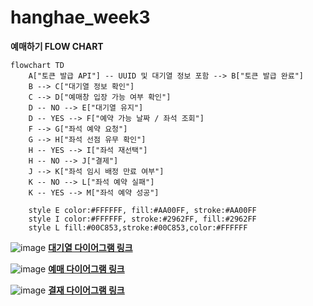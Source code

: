 # hanghae_week3

**예매하기 FLOW CHART**
```mermaid
flowchart TD
    A["토큰 발급 API"] -- UUID 및 대기열 정보 포함 --> B["토큰 발급 완료"]
    B --> C["대기열 정보 확인"]
    C --> D["예매창 입장 가능 여부 확인"]
    D -- NO --> E["대기열 유지"]
    D -- YES --> F["예약 가능 날짜 / 좌석 조회"]
    F --> G["좌석 예약 요청"]
    G --> H["좌석 선점 유무 확인"]
    H -- YES --> I["좌석 재선택"]
    H -- NO --> J["결제"]
    J --> K["좌석 임시 배정 만료 여부"]
    K -- NO --> L["좌석 예약 실패"]
    K -- YES --> M["좌석 예약 성공"]

    style E color:#FFFFFF, fill:#AA00FF, stroke:#AA00FF
    style I color:#FFFFFF, stroke:#2962FF, fill:#2962FF
    style L fill:#00C853,stroke:#00C853,color:#FFFFFF
```

![image](https://github.com/user-attachments/assets/b3429db6-917d-4e08-8a19-ec517417edc6)
**[대기열 다이어그램 링크](https://www.mermaidchart.com/app/projects/100d9e03-3136-4578-90b4-2fa1d5595bb6/diagrams/95c31869-1abf-458c-85c6-bd54237bfb58/version/v0.1/edit)**

![image](https://github.com/user-attachments/assets/1151c654-f60d-4715-bca6-e8dfb2e014a9)
**[예매 다이어그램 링크](https://www.mermaidchart.com/app/projects/100d9e03-3136-4578-90b4-2fa1d5595bb6/diagrams/8e0b7df1-5377-4323-a58c-58b175e6dc05/version/v0.1/edit)**

![image](https://github.com/user-attachments/assets/75e47f7b-c13d-4a33-9adb-2e2938c4f930)
**[결재 다이어그램 링크](https://www.mermaidchart.com/app/projects/100d9e03-3136-4578-90b4-2fa1d5595bb6/diagrams/3d82a63e-9eb1-4a5a-8969-673014bd7d73/version/v0.1/edit)**
